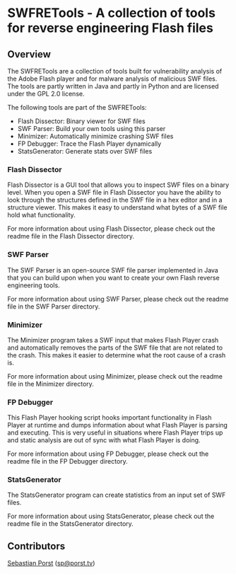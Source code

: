 SWFRETools - A collection of tools for reverse engineering Flash files
======================================================================

Overview
--------

The SWFRETools are a collection of tools built for vulnerability analysis
of the Adobe Flash player and for malware analysis of malicious SWF files.
The tools are partly written in Java and partly in Python and are licensed
under the GPL 2.0 license.

The following tools are part of the SWFRETools:

* Flash Dissector: Binary viewer for SWF files
* SWF Parser: Build your own tools using this parser
* Minimizer: Automatically minimize crashing SWF files
* FP Debugger: Trace the Flash Player dynamically
* StatsGenerator: Generate stats over SWF files

### Flash Dissector

Flash Dissector is a GUI tool that allows you to inspect SWF files on a binary
level. When you open a SWF file in Flash Dissector you have the ability to
look through the structures defined in the SWF file in a hex editor and in a 
structure viewer. This makes it easy to understand what bytes of a SWF file
hold what functionality.

For more information about using Flash Dissector, please check out the readme
file in the Flash Dissector directory.

### SWF Parser

The SWF Parser is an open-source SWF file parser implemented in Java that you
can build upon when you want to create your own Flash reverse engineering
tools.

For more information about using SWF Parser, please check out the readme
file in the SWF Parser directory.

### Minimizer

The Minimizer program takes a SWF input that makes Flash Player crash and
automatically removes the parts of the SWF file that are not related to the
crash. This makes it easier to determine what the root cause of a crash is.

For more information about using Minimizer, please check out the readme
file in the Minimizer directory.

### FP Debugger

This Flash Player hooking script hooks important functionality in Flash Player
at runtime and dumps information about what Flash Player is parsing and
executing. This is very useful in situations where Flash Player trips up and
static analysis are out of sync with what Flash Player is doing.

For more information about using FP Debugger, please check out the readme
file in the FP Debugger directory.

### StatsGenerator

The StatsGenerator program can create statistics from an input set of SWF
files.

For more information about using StatsGenerator, please check out the readme
file in the StatsGenerator directory.

Contributors
------------

[Sebastian Porst](http://github.com/sporst) (sp@porst.tv)